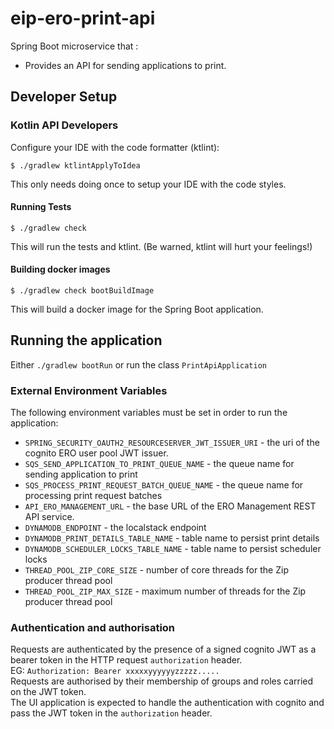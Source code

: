 # eip-ero-print-api
Spring Boot microservice that :
- Provides an API for sending applications to print.

## Developer Setup
### Kotlin API Developers

Configure your IDE with the code formatter (ktlint):
```
$ ./gradlew ktlintApplyToIdea
```
This only needs doing once to setup your IDE with the code styles.

#### Running Tests
```
$ ./gradlew check
```
This will run the tests and ktlint. (Be warned, ktlint will hurt your feelings!)

#### Building docker images
```
$ ./gradlew check bootBuildImage
```
This will build a docker image for the Spring Boot application.

## Running the application
Either `./gradlew bootRun` or run the class `PrintApiApplication`

### External Environment Variables
The following environment variables must be set in order to run the application:
* `SPRING_SECURITY_OAUTH2_RESOURCESERVER_JWT_ISSUER_URI` - the uri of the cognito ERO user pool JWT issuer.
* `SQS_SEND_APPLICATION_TO_PRINT_QUEUE_NAME` - the queue name for sending application to print
* `SQS_PROCESS_PRINT_REQUEST_BATCH_QUEUE_NAME` - the queue name for processing print request batches
* `API_ERO_MANAGEMENT_URL` - the base URL of the ERO Management REST API service.
* `DYNAMODB_ENDPOINT` - the localstack endpoint
* `DYNAMODB_PRINT_DETAILS_TABLE_NAME` - table name to persist print details
* `DYNAMODB_SCHEDULER_LOCKS_TABLE_NAME` - table name to persist scheduler locks
* `THREAD_POOL_ZIP_CORE_SIZE` - number of core threads for the Zip producer thread pool 
* `THREAD_POOL_ZIP_MAX_SIZE` - maximum number of threads for the Zip producer thread pool


### Authentication and authorisation
Requests are authenticated by the presence of a signed cognito JWT as a bearer token in the HTTP request `authorization` header.  
EG: `Authorization: Bearer xxxxxyyyyyyzzzzz.....`  
Requests are authorised by their membership of groups and roles carried on the JWT token.  
The UI application is expected to handle the authentication with cognito and pass the JWT token in the `authorization` header.

